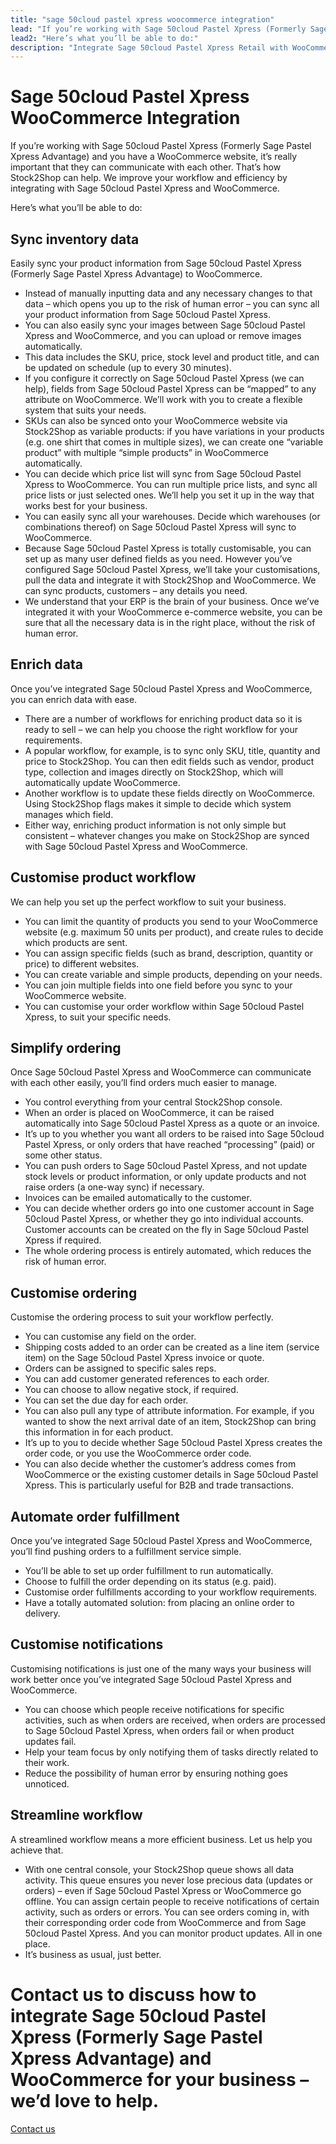 ```yaml
---
title: "sage 50cloud pastel xpress woocommerce integration"
lead: "If you’re working with Sage 50cloud Pastel Xpress (Formerly Sage Pastel Xpress Advantage) and you have a WooCommerce website, it’s really important that they can communicate with each other. That’s how Stock2Shop can help. We improve your workflow and efficiency by integrating with Sage 50cloud Pastel Xpress and WooCommerce."
lead2: "Here’s what you’ll be able to do:"
description: "Integrate Sage 50cloud Pastel Xpress Retail with WooCommerce to dramatically improve your workflow. Sync inventory data, automate orders, streamline workflow and more. Find out how we can tailor aSage 50cloud Pastel Xpress WooCommerce integration to suit your business."
---
```


Sage 50cloud Pastel Xpress WooCommerce Integration
==================================================

If you’re working with Sage 50cloud Pastel Xpress (Formerly Sage Pastel Xpress Advantage) and you have a WooCommerce website, it’s really important that they can communicate with each other. That’s how Stock2Shop can help. We improve your workflow and efficiency by integrating with Sage 50cloud Pastel Xpress and WooCommerce.  
  
Here’s what you’ll be able to do:

Sync inventory data
-------------------

Easily sync your product information from Sage 50cloud Pastel Xpress (Formerly Sage Pastel Xpress Advantage) to WooCommerce.

*   Instead of manually inputting data and any necessary changes to that data – which opens you up to the risk of human error – you can sync all your product information from Sage 50cloud Pastel Xpress.
*   You can also easily sync your images between Sage 50cloud Pastel Xpress and WooCommerce, and you can upload or remove images automatically.
*   This data includes the SKU, price, stock level and product title, and can be updated on schedule (up to every 30 minutes).
*   If you configure it correctly on Sage 50cloud Pastel Xpress (we can help), fields from Sage 50cloud Pastel Xpress can be “mapped” to any attribute on WooCommerce. We’ll work with you to create a flexible system that suits your needs.
*   SKUs can also be synced onto your WooCommerce website via Stock2Shop as variable products: if you have variations in your products (e.g. one shirt that comes in multiple sizes), we can create one “variable product” with multiple “simple products” in WooCommerce automatically.
*   You can decide which price list will sync from Sage 50cloud Pastel Xpress to WooCommerce. You can run multiple price lists, and sync all price lists or just selected ones. We’ll help you set it up in the way that works best for your business.
*   You can easily sync all your warehouses. Decide which warehouses (or combinations thereof) on Sage 50cloud Pastel Xpress will sync to WooCommerce.
*   Because Sage 50cloud Pastel Xpress is totally customisable, you can set up as many user defined fields as you need. However you’ve configured Sage 50cloud Pastel Xpress, we’ll take your customisations, pull the data and integrate it with Stock2Shop and WooCommerce. We can sync products, customers – any details you need.
*   We understand that your ERP is the brain of your business. Once we’ve integrated it with your WooCommerce e-commerce website, you can be sure that all the necessary data is in the right place, without the risk of human error.

Enrich data
-----------

Once you’ve integrated Sage 50cloud Pastel Xpress and WooCommerce, you can enrich data with ease.

*   There are a number of workflows for enriching product data so it is ready to sell – we can help you choose the right workflow for your requirements.
*   A popular workflow, for example, is to sync only SKU, title, quantity and price to Stock2Shop. You can then edit fields such as vendor, product type, collection and images directly on Stock2Shop, which will automatically update WooCommerce.
*   Another workflow is to update these fields directly on WooCommerce. Using Stock2Shop flags makes it simple to decide which system manages which field.
*   Either way, enriching product information is not only simple but consistent – whatever changes you make on Stock2Shop are synced with Sage 50cloud Pastel Xpress and WooCommerce.

Customise product workflow
--------------------------

We can help you set up the perfect workflow to suit your business.

*   You can limit the quantity of products you send to your WooCommerce website (e.g. maximum 50 units per product), and create rules to decide which products are sent.
*   You can assign specific fields (such as brand, description, quantity or price) to different websites.
*   You can create variable and simple products, depending on your needs.
*   You can join multiple fields into one field before you sync to your WooCommerce website.
*   You can customise your order workflow within Sage 50cloud Pastel Xpress, to suit your specific needs.

Simplify ordering
-----------------

Once Sage 50cloud Pastel Xpress and WooCommerce can communicate with each other easily, you’ll find orders much easier to manage.

*   You control everything from your central Stock2Shop console.
*   When an order is placed on WooCommerce, it can be raised automatically into Sage 50cloud Pastel Xpress as a quote or an invoice.
*   It’s up to you whether you want all orders to be raised into Sage 50cloud Pastel Xpress, or only orders that have reached “processing” (paid) or some other status.
*   You can push orders to Sage 50cloud Pastel Xpress, and not update stock levels or product information, or only update products and not raise orders (a one-way sync) if necessary.
*   Invoices can be emailed automatically to the customer.
*   You can decide whether orders go into one customer account in Sage 50cloud Pastel Xpress, or whether they go into individual accounts. Customer accounts can be created on the fly in Sage 50cloud Pastel Xpress if required.
*   The whole ordering process is entirely automated, which reduces the risk of human error.

Customise ordering
------------------

Customise the ordering process to suit your workflow perfectly.

*   You can customise any field on the order.
*   Shipping costs added to an order can be created as a line item (service item) on the Sage 50cloud Pastel Xpress invoice or quote.
*   Orders can be assigned to specific sales reps.
*   You can add customer generated references to each order.
*   You can choose to allow negative stock, if required.
*   You can set the due day for each order.
*   You can also pull any type of attribute information. For example, if you wanted to show the next arrival date of an item, Stock2Shop can bring this information in for each product.
*   It’s up to you to decide whether Sage 50cloud Pastel Xpress creates the order code, or you use the WooCommerce order code.
*   You can also decide whether the customer’s address comes from WooCommerce or the existing customer details in Sage 50cloud Pastel Xpress. This is particularly useful for B2B and trade transactions.

Automate order fulfillment
--------------------------

Once you’ve integrated Sage 50cloud Pastel Xpress and WooCommerce, you’ll find pushing orders to a fulfillment service simple.

*   You’ll be able to set up order fulfillment to run automatically.
*   Choose to fulfill the order depending on its status (e.g. paid).
*   Customise order fulfillments according to your workflow requirements.
*   Have a totally automated solution: from placing an online order to delivery.

Customise notifications
-----------------------

Customising notifications is just one of the many ways your business will work better once you’ve integrated Sage 50cloud Pastel Xpress and WooCommerce.

*   You can choose which people receive notifications for specific activities, such as when orders are received, when orders are processed to Sage 50cloud Pastel Xpress, when orders fail or when product updates fail.
*   Help your team focus by only notifying them of tasks directly related to their work.
*   Reduce the possibility of human error by ensuring nothing goes unnoticed.

Streamline workflow
-------------------

A streamlined workflow means a more efficient business. Let us help you achieve that.

*   With one central console, your Stock2Shop queue shows all data activity. This queue ensures you never lose precious data (updates or orders) – even if Sage 50cloud Pastel Xpress or WooCommerce go offline. You can assign certain people to receive notifications of certain activity, such as orders or errors. You can see orders coming in, with their corresponding order code from WooCommerce and from Sage 50cloud Pastel Xpress. And you can monitor product updates. All in one place.
*   It’s business as usual, just better.

Contact us to discuss how to integrate Sage 50cloud Pastel Xpress (Formerly Sage Pastel Xpress Advantage) and WooCommerce for your business – we’d love to help.
================================================================================================================================================================

[Contact us](/contact-us "Contact Stock2Shop")